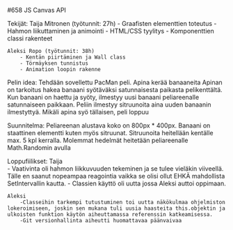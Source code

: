 #658 JS Canvas API 

Tekijät: 
    Taija Mitronen (työtunnit: 27h)
        - Graafisten elementtien toteutus 
        - Hahmon liikuttaminen ja animointi 
        - HTML/CSS tyylitys 
        - Komponenttien classi rakenteet

    Aleksi Ropo (työtunnit: 38h)
        - Kentän piirtäminen ja Wall class 
        - Törmäyksen tunnistus 
        - Animation loopin rakenne 

Pelin idea:
    Tehdään sovellettu PacMan peli. Apina kerää banaaneita
    Apinan on tarkoitus hakea banaani syötäväksi satunnaisesta paikasta pelikenttältä. Kun banaani on haettu ja syöty, ilmestyy uusi banaani peliareenalle satunnaiseen paikkaan. 
    Peliin ilmestyy sitruunoita aina uuden banaanin ilmestyttyä. Mikäli apina syö tällaisen, peli loppuu

Suunnitelma:
    Peliareenan alustava koko on 800px * 400px.
    Banaani on staattinen elementti kuten myös sitruunat. Sitruunoita heitellään kentälle max. 5 kpl kerralla.
    Molemmat hedelmät heitetään peliareenalle Math.Randomin avulla

Loppufiilikset:
    Taija   
        - Vaativinta oli hahmon liikkuvuuden tekeminen ja se tulee vieläkin viiveellä. Tälle en saanut nopeampaa reagointia vaikka se olisi ollut EHKÄ mahdollista SetIntervallin kautta. 
        - Classien käyttö oli uutta jossa Aleksi auttoi oppimaan.  

    Aleksi
        -Classeihin tarkempi tutustuminen toi uutta näkökulmaa ohjelmiston lokeroimiseen, joskin sen mukana tuli uusia haasteita this.objektin ja ulkoisten funktion käytön aiheuttamassa referenssin katkeamisessa.
        -Git versionhallinta aiheutti huomattavaa päänvaivaa
